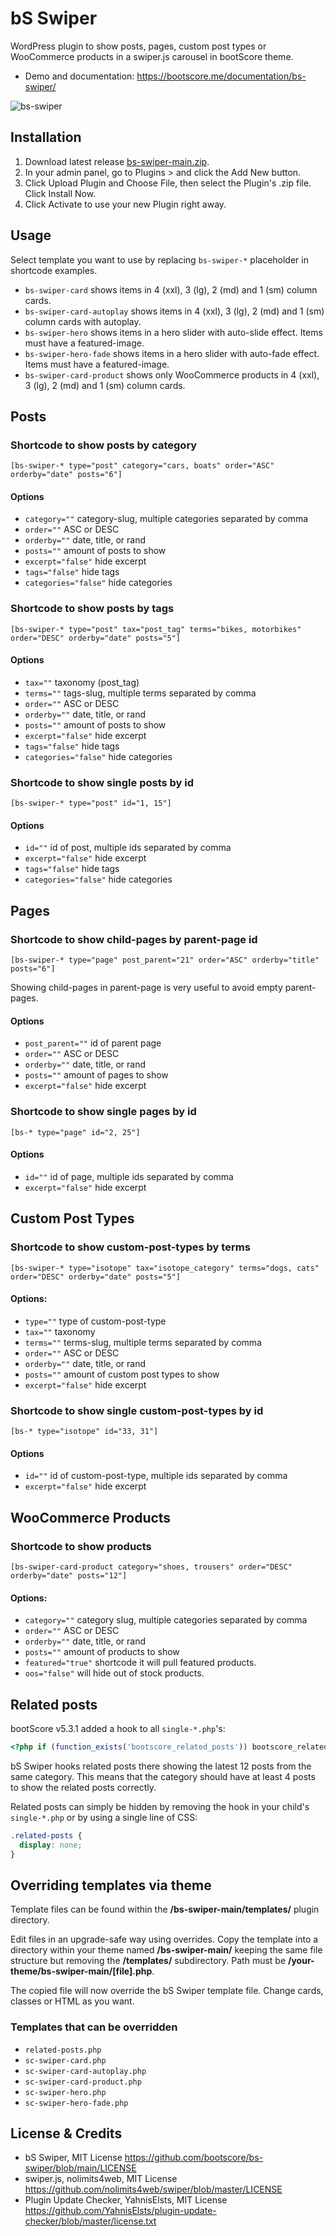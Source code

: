 # bS Swiper

WordPress plugin to show posts, pages, custom post types or WooCommerce products in a swiper.js carousel in bootScore theme.

- Demo and documentation: https://bootscore.me/documentation/bs-swiper/

<img src="https://lh3.googleusercontent.com/pw/AM-JKLWiXYRnKEw159nO7pwFb4ntUSLVFvmlb8jvSaz__ucMtM26cCHhEXAwHSc58oh1FKGg99sY6sxyw1ycm5fuGUimM-lYZ2Z2yrh-imU4EE_vQhu8pwFaP4fK8yeXQdSyZowyGgwSNBR83WvRajr4M8e-Kw=w1200-h941-no" alt="bs-swiper">

## Installation
1. Download latest release [bs-swiper-main.zip](https://github.com/bootscore/bs-swiper/releases). 
2. In your admin panel, go to Plugins > and click the Add New button.
3. Click Upload Plugin and Choose File, then select the Plugin's .zip file. Click Install Now.
4. Click Activate to use your new Plugin right away.

## Usage
Select template you want to use by replacing `bs-swiper-*` placeholder in shortcode examples.

- `bs-swiper-card` shows items in 4 (xxl), 3 (lg), 2 (md) and 1 (sm) column cards.
- `bs-swiper-card-autoplay` shows items in 4 (xxl), 3 (lg), 2 (md) and 1 (sm) column cards with autoplay.
- `bs-swiper-hero` shows items in a hero slider with auto-slide effect. Items must have a featured-image.
- `bs-swiper-hero-fade` shows items in a hero slider with auto-fade effect. Items must have a featured-image.
- `bs-swiper-card-product` shows only WooCommerce products in 4 (xxl), 3 (lg), 2 (md) and 1 (sm) column cards.

## Posts

### Shortcode to show posts by category
```
[bs-swiper-* type="post" category="cars, boats" order="ASC" orderby="date" posts="6"]
```   

#### Options
- `category=""` category-slug, multiple categories separated by comma
- `order=""` ASC or DESC
- `orderby=""` date, title, or rand
- `posts=""` amount of posts to show
- `excerpt="false"` hide excerpt
- `tags="false"` hide tags
- `categories="false"` hide categories

### Shortcode to show posts by tags
```
[bs-swiper-* type="post" tax="post_tag" terms="bikes, motorbikes" order="DESC" orderby="date" posts="5"]
```

#### Options
- `tax=""` taxonomy (post_tag)
- `terms=""` tags-slug, multiple terms separated by comma
- `order=""` ASC or DESC
- `orderby=""` date, title, or rand
- `posts=""` amount of posts to show
- `excerpt="false"` hide excerpt
- `tags="false"` hide tags
- `categories="false"` hide categories

### Shortcode to show single posts by id
```
[bs-swiper-* type="post" id="1, 15"]
```

#### Options
- `id=""` id of post, multiple ids separated by comma 
- `excerpt="false"` hide excerpt
- `tags="false"` hide tags
- `categories="false"` hide categories

## Pages

### Shortcode to show child-pages by parent-page id
```
[bs-swiper-* type="page" post_parent="21" order="ASC" orderby="title" posts="6"]
```

Showing child-pages in parent-page is very useful to avoid empty parent-pages.

#### Options
- `post_parent=""` id of parent page
- `order=""` ASC or DESC
- `orderby=""` date, title, or rand
- `posts=""` amount of pages to show
- `excerpt="false"` hide excerpt

### Shortcode to show single pages by id
```
[bs-* type="page" id="2, 25"]
```

#### Options
- `id=""` id of page, multiple ids separated by comma 
- `excerpt="false"` hide excerpt

## Custom Post Types

### Shortcode to show custom-post-types by terms
```
[bs-swiper-* type="isotope" tax="isotope_category" terms="dogs, cats" order="DESC" orderby="date" posts="5"]
```

#### Options:
- `type=""` type of custom-post-type
- `tax=""` taxonomy
- `terms=""` terms-slug, multiple terms separated by comma
- `order=""` ASC or DESC
- `orderby=""` date, title, or rand
- `posts=""` amount of custom post types to show 
- `excerpt="false"` hide excerpt

### Shortcode to show single custom-post-types by id
```
[bs-* type="isotope" id="33, 31"]
```

#### Options
- `id=""` id of custom-post-type, multiple ids separated by comma 
- `excerpt="false"` hide excerpt

## WooCommerce Products

### Shortcode to show products
```
[bs-swiper-card-product category="shoes, trousers" order="DESC" orderby="date" posts="12"]
```

#### Options:
- `category=""` category slug, multiple categories separated by comma
- `order=""` ASC or DESC
- `orderby=""` date, title, or rand
- `posts=""` amount of products to show 
- `featured="true"` shortcode it will pull featured products.
- `oos="false"` will hide out of stock products.

## Related posts
bootScore v5.3.1 added a hook to all `single-*.php`'s:

```php
<?php if (function_exists('bootscore_related_posts')) bootscore_related_posts(); ?>
```

bS Swiper hooks related posts there showing the latest 12 posts from the same category. This means that the category should have at least 4 posts to show the related posts correctly.

Related posts can simply be hidden by removing the hook in your child's `single-*.php` or by using a single line of CSS:

```css
.related-posts {
  display: none;
}
```

## Overriding templates via theme
Template files can be found within the **/bs-swiper-main/templates/** plugin directory.

Edit files in an upgrade-safe way using overrides. Copy the template into a directory within your theme named **/bs-swiper-main/** keeping the same file structure but removing the **/templates/** subdirectory. Path must be **/your-theme/bs-swiper-main/[file].php**.

The copied file will now override the bS Swiper template file. Change cards, classes or HTML as you want.

### Templates that can be overridden
- `related-posts.php`
- `sc-swiper-card.php`
- `sc-swiper-card-autoplay.php`
- `sc-swiper-card-product.php`
- `sc-swiper-hero.php`
- `sc-swiper-hero-fade.php`

## License & Credits
- bS Swiper, MIT License https://github.com/bootscore/bs-swiper/blob/main/LICENSE
- swiper.js, nolimits4web, MIT License https://github.com/nolimits4web/swiper/blob/master/LICENSE
- Plugin Update Checker, YahnisElsts, MIT License https://github.com/YahnisElsts/plugin-update-checker/blob/master/license.txt

